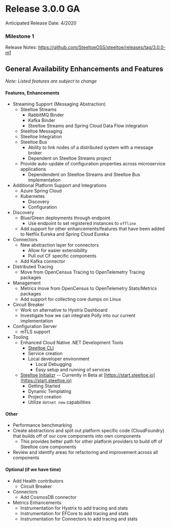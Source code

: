 # Release 3.0.0 GA
Anticipated Release Date: 4/2020 

### Milestone 1 
Release Notes: https://github.com/SteeltoeOSS/steeltoe/releases/tag/3.0.0-m1


## General Availability Enhancements and Features
*Note: Listed features are subject to change*

#### Features, Enhancements
* Streaming Support (Messaging Abstraction)
   * Steeltoe Streams
      * RabbitMQ Binder
      * Kafka Binder
      * Steeltoe Streams and Spring Cloud Data Flow integration
   * Steeltoe Messaging
   * Steeltoe Integration
   * Steeltoe Bus
      * Ability to link nodes of a distributed system with a message broker
      * Dependent on Steeltoe Streams project
   * Provide auto-update of configuration properties across microservice applications
      * Dependendent on Steeltoe Streams and Steeltoe Bus implementation
* Additional Platform Support and Integrations
   * Azure Spring Cloud 
   * Kubernetes
      * Discovery
      * Configuration
* Discovery
   * Blue/Green deployments through endpoint
      * Use endpoint to set registered instances to `offline` 
   * Add support for other enhancements/features that have been added to Netflix Eureka and Spring Cloud Eureka
* Connectors
   * New abstraction layer for connectors
       * Allow for easier extensibility
       * Pull out CF specific components
   * Add Kafka connector
* Distributed Tracing 
   * Move from OpenCensus Tracing to OpenTelemetry Tracing packages
* Management
   * Metrics move from OpenCensus to OpenTelemetry Stats/Metrics packages
   * Add support for collecting core dumps on Linux
* Circuit Breaker
   * Work on alternative to Hystrix Dashboard
   * Investigate how we can integrate Polly into our current implementation	
* Configuration Server
   * mTLS support
* Tooling
   * Enhanced Cloud Native .NET Development Tools
      * [Steeltoe CLI](https://github.com/SteeltoeOSS/Tooling)
      * Service creation
      * Local developer environment
         * Local Debugging
         * Easy setup and running of services
   * [Steeltoe Initializr](https://github.com/SteeltoeOSS/initializr) -- Currently in Beta at [https://start.steeltoe.io](https://start.steeltoe.io)
      * Getting Started
      * Dynamic Templating
      * Project creation
      * Utilize `dotnet new` capabilities 

#### Other
* Performance benchmarking
* Create abstractions and split out platform specific code (CloudFoundry) that builds off of our core components into own components
   * This provides better path for other platform providers to build off of Steeltoe core components 
* Review and identify areas for refactoring and improvement across all components

#### Optional (if we have time)
* Add Health contributors
   * Circuit Breaker
* Connectors
   * Add CosmosDB connector
* Metrics Enhancements
   * Instrumentation for Hystrix to add tracing and stats
   * Instrumentation for EFCore to add tracing and stats
   * Instrumentation for Connectors to add tracing and stats
